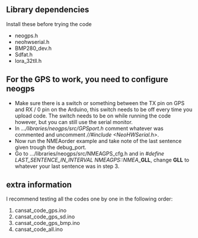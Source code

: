 ## Library dependencies

Install these before trying the code
- neogps.h
- neohwserial.h
- BMP280_dev.h
- Sdfat.h
- lora_32tll.h

## For the GPS to work, you need to configure neogps

- Make sure there is a switch or something between the TX pin on GPS and RX / 0 pin on the Arduino, this switch needs to be off every time you upload code. The switch needs to be on while running the code however, but you can still use the serial monitor.
- In ._../libraries/neogps/src/GPSport.h_ comment whatever was commented and uncomment _//#include <NeoHWSerial.h>_.
- Now run the NMEAorder example and take note of the last sentence given trough the debug_port.
- Go to .../libraries/neogps/src/NMEAGPS_cfg.h and in _#define LAST_SENTENCE_IN_INTERVAL NMEAGPS::NMEA__**GLL**, change **GLL** to whatever your last sentence was in step 3.

## extra information

I recommend testing all the codes one by one in the following order:

1. cansat_code_gps.ino
2. cansat_code_gps_sd.ino
3. cansat_code_gps_bmp.ino
4. cansat_code_all.ino
